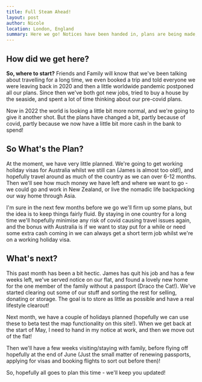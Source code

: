 ```yaml
---
title: Full Steam Ahead!
layout: post
author: Nicole
location: London, England
summary: Here we go! Notices have been handed in, plans are being made, and belongings are being sold. But what are our plans? To be honest, we're not entirely sure, but we'll tell you what we do know! And it's full steam ahead getting ready to head to our first stop - Australia.
---
```


## How did we get here?

**So, where to start?** Friends and Family will know that we've been talking about travelling for a long time, we even booked a trip and told everyone we were leaving back in 2020 and then a little worldwide pandemic postponed all our plans. Since then we've both got new jobs, tried to buy a house by the seaside, and spent a lot of time thinking about our pre-covid plans.

Now in 2022 the world is looking a little bit more normal, and we're going to give it another shot. But the plans have changed a bit, partly because of covid, partly because we now have a little bit more cash in the bank to spend!

## So What's the Plan?

At the moment, we have very little planned. We're going to get working holiday visas for Australia whilst we still can (James is almost too old!), and hopefully travel around as much of the country as we can over 6-12 months. Then we'll see how much money we have left and where we want to go - we could go and work in New Zealand, or live the nomadic life backpacking our way home through Asia.

I'm sure in the next few months before we go we'll firm up some plans, but the idea is to keep things fairly fluid. By staying in one country for a long time we'll hopefully minimise any risk of covid causing travel issues again, and the bonus with Australia is if we want to stay put for a while or need some extra cash coming in we can always get a short term job whilst we're on a working holiday visa.

## What's next?

This past month has been a bit hectic. James has quit his job and has a few weeks left, we've served notice on our flat, and found a lovely new home for the one member of the family without a passport (Draco the Cat!). We've started clearing out some of our stuff and sorting the rest for selling, donating or storage. The goal is to store as little as possible and have a real lifestyle clearout!

Next month, we have a couple of holidays planned (hopefully we can use these to beta test the map functionality on this site!). When we get back at the start of May, I need to hand in my notice at work, and then we move out of the flat!

Then we'll have a few weeks visiting/staying with family, before flying off hopefully at the end of June (Just the small matter of renewing passports, applying for visas and booking flights to sort out before then)!

So, hopefully all goes to plan this time - we'll keep you updated!
